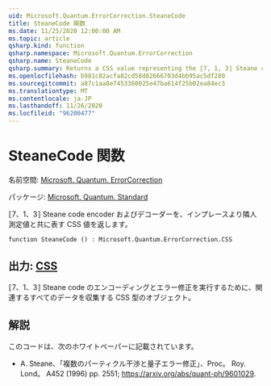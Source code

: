 ```yaml
---
uid: Microsoft.Quantum.ErrorCorrection.SteaneCode
title: SteaneCode 関数
ms.date: 11/25/2020 12:00:00 AM
ms.topic: article
qsharp.kind: function
qsharp.namespace: Microsoft.Quantum.ErrorCorrection
qsharp.name: SteaneCode
qsharp.summary: Returns a CSS value representing the ⟦7, 1, 3⟧ Steane code encoder and decoder with in-place syndrome measurement.
ms.openlocfilehash: b981c82acfa82cd58d82666703d4bb95ac5df280
ms.sourcegitcommit: a87c1aa8e7453360025e47ba614f25b02ea84ec3
ms.translationtype: MT
ms.contentlocale: ja-JP
ms.lasthandoff: 11/26/2020
ms.locfileid: "96200477"
---
```

# <a name="steanecode-function"></a>SteaneCode 関数

名前空間: [Microsoft. Quantum. ErrorCorrection](xref:Microsoft.Quantum.ErrorCorrection)

パッケージ: [Microsoft. Quantum. Standard](https://nuget.org/packages/Microsoft.Quantum.Standard)


⟦7、1、3⟧ Steane code encoder およびデコーダーを、インプレースより隣人測定値と共に表す CSS 値を返します。

```qsharp
function SteaneCode () : Microsoft.Quantum.ErrorCorrection.CSS
```


## <a name="output--css"></a>出力: [CSS](xref:Microsoft.Quantum.ErrorCorrection.CSS)

⟦7、1、3⟧ Steane code のエンコーディングとエラー修正を実行するために、関連するすべてのデータを収集する CSS 型のオブジェクト。

## <a name="remarks"></a>解説

このコードは、次のホワイトペーパーに記載されています。

- A. Steane、「複数のパーティクル干渉と量子エラー修正」、Proc。 Roy. Lond。 A452 (1996) pp. 2551; https://arxiv.org/abs/quant-ph/9601029.